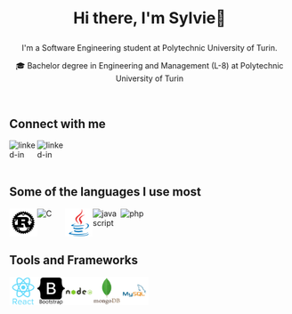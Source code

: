 # <p align='center'>**Hi there, I'm Sylvie**👋<p>
<p align='center'> I'm a Software Engineering student at Polytechnic University of Turin. </p>
<p align='center'> 🎓 Bachelor degree in Engineering and Management (L-8) at Polytechnic University of Turin </p>
<br>

## **Connect with me**
[<img align="left" alt="linked-in" width="50" src="https://raw.githubusercontent.com/danielcranney/readme-generator/main/public/icons/socials/github.svg" />](https://github.com/sylviemolinatto)
[<img align="left" alt="linked-in" width="50" src="https://raw.githubusercontent.com/danielcranney/readme-generator/main/public/icons/socials/linkedin.svg" />](https://www.linkedin.com/in/sylvie-molinatto-967a39172)
<br>
<br>
<br>

## Some of the languages I use most
<img align="left" alt="Rust" width="50" src="https://raw.githubusercontent.com/edent/SuperTinyIcons/3d2a36d9884308524cf0cdbefa45dbd238aad514/images/svg/rust.svg"/>
<img align="left" alt="C" width="50" src="https://raw.githubusercontent.com/danielcranney/readme-generator/main/public/icons/skills/c-colored.svg"/>
<img align="left" alt="java" width="50" src="https://raw.githubusercontent.com/devicons/devicon/master/icons/java/java-original.svg"/>
<img align="left" alt="javascript" width="50" src="https://raw.githubusercontent.com/danielcranney/readme-generator/main/public/icons/skills/javascript-colored.svg"/>
<img align="left" alt="php" width="50" src="https://raw.githubusercontent.com/danielcranney/readme-generator/main/public/icons/skills/php-colored.svg" />
<br>
<br>
<br>

## Tools and Frameworks
<img align="left" alt="React" width="50" src="https://raw.githubusercontent.com/devicons/devicon/master/icons/react/react-original-wordmark.svg"/>
<img align="left" alt="Bootstrap" width="50" src="https://raw.githubusercontent.com/devicons/devicon/master/icons/bootstrap/bootstrap-plain-wordmark.svg"/>
<img align="left" alt="Nodejs" width="50" src="https://raw.githubusercontent.com/devicons/devicon/master/icons/nodejs/nodejs-original-wordmark.svg"/>
<img align="left" alt="MongoDB" width="50" src="https://raw.githubusercontent.com/devicons/devicon/master/icons/mongodb/mongodb-original-wordmark.svg"/>
<img align="left" alt="MySQL" width="50" src="https://raw.githubusercontent.com/edent/SuperTinyIcons/3d2a36d9884308524cf0cdbefa45dbd238aad514/images/svg/mysql.svg"/>
<!--
**sylviemolinatto/sylviemolinatto** is a ✨ _special_ ✨ repository because its `README.md` (this file) appears on your GitHub profile.

Here are some ideas to get you started:

- 🔭 I’m currently working on ...
- 🌱 I’m currently learning ...
- 👯 I’m looking to collaborate on ...
- 🤔 I’m looking for help with ...
- 💬 Ask me about ...
- 📫 How to reach me: ...
- 😄 Pronouns: ...
- ⚡ Fun fact: ...
-->
